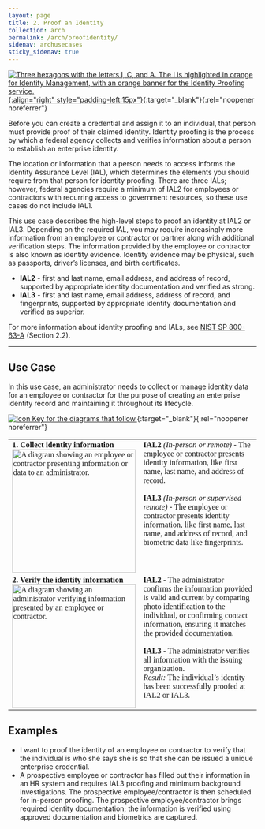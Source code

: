```yaml
---
layout: page
title: 2. Proof an Identity
collection: arch
permalink: /arch/proofidentity/
sidenav: archusecases
sticky_sidenav: true
---
```


[![Three hexagons with the letters I, C, and A. The I is highlighted in orange for Identity Management, with an orange banner for the Identity Proofing service. ](../../assets/arch/usecases/Identity-IdentityProofing.png){:align="right" style="padding-left:15px"}](../../assets/arch/usecases/Identity-IdentityProofing.png){:target="_blank"}{:rel="noopener noreferrer"}

Before you can create a credential and assign it to an individual, that person must provide proof of their claimed identity. Identity proofing is the process by which a federal agency collects and verifies information about a person to establish an enterprise identity.

The location or information that a person needs to access informs the Identity Assurance Level (IAL), which determines the elements you should require from that person for identity proofing. There are three IALs; however, federal agencies require a minimum of IAL2 for employees or contractors with recurring access to government resources, so these use cases do not include IAL1.

This use case describes the high-level steps to proof an identity at IAL2 or IAL3. Depending on the required IAL, you may require increasingly more information from an employee or contractor or partner along with additional verification steps. The information provided by the employee or contractor is also known as identity evidence. Identity evidence may be physical, such as passports, driver’s licenses, and birth certificates.

- **IAL2** - first and last name, email address, and address of record, supported by appropriate identity documentation and verified as strong.
- **IAL3** - first and last name, email address, address of record, and fingerprints, supported by appropriate identity documentation and verified as superior.

For more information about identity proofing and IALs, see <a href="https://pages.nist.gov/800-63-3/" target="_blank">NIST SP 800-63-A</a> (Section 2.2).

---

## Use Case

In this use case, an administrator needs to collect or manage identity data for an employee or contractor for the purpose of creating an enterprise identity record and maintaining it throughout its lifecycle.

[![Icon Key for the diagrams that follow.](../../assets/arch/usecases/2-IconKey.png)](../../assets/arch/usecases/2-IconKey.png){:target="_blank"}{:rel="noopener noreferrer"}

<style>

td {
  font-family: "Cambria", "Georgia", "Times New Roman", "Times", serif;
  vertical-align:top;
}

</style>

<table>
  <tr>
    <td style="width:250px;border:0px;"><strong>1. Collect identity information</strong> <br> <a href="../../assets/arch/usecases/2-1.png" target="_blank" rel="noopener noreferrer"><img src="../../assets/arch/usecases/2-1.png" width="250" alt="A diagram showing an employee or contractor presenting information or data to an administrator."></a></td>
    <td style="border:0px;"><strong>IAL2</strong> <i>(In-person or remote)</i> - The employee or contractor presents identity information, like first name, last name, and address of record.<br><br><strong>IAL3</strong> <i>(In-person or supervised remote)</i> - The employee or contractor presents identity information, like first name, last name, and address of record, and biometric data like fingerprints.</td>
  </tr>
  <tr>
    <td style="width:250px;border:0px;"><strong>2. Verify the identity information</strong> <br> <a href="../../assets/arch/usecases/2-2.png" target="_blank" rel="noopener noreferrer"><img src="../../assets/arch/usecases/2-2.png" width="250" alt="A diagram showing an administrator verifying information presented by an employee or contractor."></a></td>
    <td style="border:0px;"><strong>IAL2</strong> - The administrator confirms the information provided is valid and current by comparing photo identification to the individual, or confirming contact information, ensuring it matches the provided documentation. <br><br><strong>IAL3</strong> - The administrator verifies all information with the issuing organization. <br> <i>Result:</i> The individual’s identity has been successfully proofed at IAL2 or IAL3. </td>
  </tr>
</table>

## Examples

- I want to proof the identity of an employee or contractor to verify that the individual is who she says she is so that she can be issued a unique enterprise credential.
- A prospective employee or contractor has filled out their information in an HR system and requires IAL3 proofing and minimum background investigations. The prospective employee/contractor is then scheduled for in-person proofing. The prospective employee/contractor brings required identity documentation; the information is verified using approved documentation and biometrics are captured.
